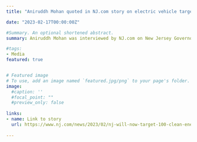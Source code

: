 ```yaml
---
title: "Aniruddh Mohan quoted in NJ.com story on electric vehicle targets in New Jersey" 

date: "2023-02-17T00:00:00Z"

#Summary. An optional shortened abstract.
summary: Aniruddh Mohan was interviewed by NJ.com on New Jersey Governor Phil Murphy's announcement that all new cars sold in the state must be fully-electric by 2035.

#tags:
- Media
featured: true


# Featured image
# To use, add an image named `featured.jpg/png` to your page's folder. 
image:
  #caption: ''
  #focal_point: ""
  #preview_only: false
  
links:
- name: Link to story
  url: https://www.nj.com/news/2023/02/nj-will-now-target-100-clean-energy-require-all-electric-cars-by-2035-murphy-says.html
  
---
```



